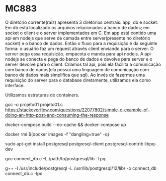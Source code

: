 # MC883
O diretório corrente(raiz) apresenta 3 diretórios centrais: app, db e socket. Em db está localizado os arquivos relacionados a banco de dados;
em socket o client e o server implementados em C. Em app está contido uma api em nodejs que serve de camada entre server(presente no diretório socket) e o banco de dados.
Então o fluxo para a requisição é da seguinte forma: o usuário faz um request através client enviando para o server. O server pega essa requisição, empacota e manda para api nodejs. A api nodejs se conecta e pega do banco de dados e devolve para server e o server devolve para o client. Criamos tal api, pois ela  facilita a comunicação com banco de dados(ela possui uma linguagem de comunicação com banco de dados mais simplifica que sql). Ao invés de fazermos uma requisição do server para o database diretamente, utilizamos ela como interface. 

Utilizamos estruturas de containers.










gcc -o projeto01 projeto01.c
https://stackoverflow.com/questions/22077802/simple-c-example-of-doing-an-http-post-and-consuming-the-response

docker-compose build --no-cache && docker-compose up

docker rmi $(docker images -f "dangling=true" -q)

sudo apt-get install postgresql postgresql-client postgresql-contrib libpq-dev

gcc connect_db.c -L /path/to/postgresql/lib -l pq

g++ -I /usr/include/postgresql -L /usr/lib/postgresql/12/lib/ -o connect_db connect_db.c -lpq
